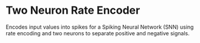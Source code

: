 # Two Neuron Rate Encoder

Encodes input values into spikes for a Spiking Neural Network (SNN) using rate encoding and two neurons to separate positive and negative signals.
